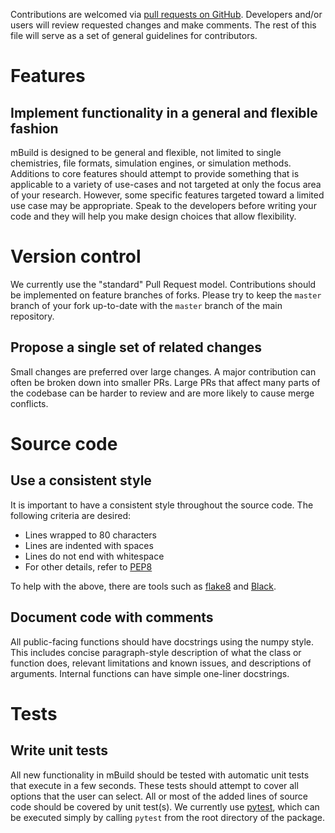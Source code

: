 Contributions are welcomed via [pull requests on GitHub](https://github.com/mosdef-hub/mbuild/pulls). Developers and/or 
users will review requested changes and make comments. The rest of this file will serve as a set of general guidelines
for contributors.

# Features

## Implement functionality in a general and flexible fashion

mBuild is designed to be general and flexible, not limited to single chemistries, file formats, simulation engines, or 
simulation methods. Additions to core features should attempt to provide something that is applicable to a variety of 
use-cases and not targeted at only the focus area of your research. However, some specific features targeted toward 
a limited use case may be appropriate. Speak to the developers before writing your code and they will help you make design 
choices that allow flexibility.

# Version control

We currently use the "standard" Pull Request model. Contributions should be implemented on feature branches of forks.
Please try to keep the `master` branch of your fork up-to-date with the `master` branch of the main repository.

## Propose a single set of related changes

Small changes are preferred over large changes. A major contribution can often be broken down into smaller PRs. Large PRs that 
affect many parts of the codebase can be harder to review and are more likely to cause merge conflicts.

# Source code

## Use a consistent style

It is important to have a consistent style throughout the source code. The following criteria are desired:

* Lines wrapped to 80 characters
* Lines are indented with spaces
* Lines do not end with whitespace
* For other details, refer to [PEP8](https://www.python.org/dev/peps/pep-0008)

To help with the above, there are tools such as [flake8](https://pypi.org/project/flake8/) and [Black](https://github.com/ambv/black).

## Document code with comments

All public-facing functions should have docstrings using the numpy style. This includes concise paragraph-style description
of what the class or function does, relevant limitations and known issues, and descriptions of arguments. Internal functions
can have simple one-liner docstrings.


# Tests

## Write unit tests

All new functionality in mBuild should be tested with automatic unit tests that execute in a few seconds. These tests 
should attempt to cover all options that the user can select. All or most of the added lines of source code should be 
covered by unit test(s). We currently use [pytest](https://docs.pytest.org/en/latest/), which can be executed simply by calling
`pytest` from the root directory of the package.

